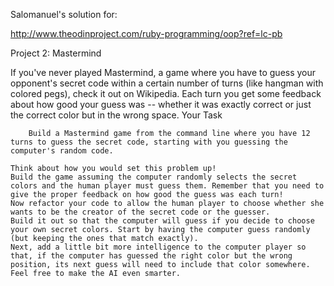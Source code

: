 Salomanuel's solution for:

http://www.theodinproject.com/ruby-programming/oop?ref=lc-pb

Project 2: Mastermind

If you've never played Mastermind, a game where you have to guess your opponent's secret code within a certain number of turns (like hangman with colored pegs), check it out on Wikipedia. Each turn you get some feedback about how good your guess was -- whether it was exactly correct or just the correct color but in the wrong space.
Your Task

		Build a Mastermind game from the command line where you have 12 turns to guess the secret code, starting with you guessing the computer's random code.

    Think about how you would set this problem up!
    Build the game assuming the computer randomly selects the secret colors and the human player must guess them. Remember that you need to give the proper feedback on how good the guess was each turn!
    Now refactor your code to allow the human player to choose whether she wants to be the creator of the secret code or the guesser.
    Build it out so that the computer will guess if you decide to choose your own secret colors. Start by having the computer guess randomly (but keeping the ones that match exactly).
    Next, add a little bit more intelligence to the computer player so that, if the computer has guessed the right color but the wrong position, its next guess will need to include that color somewhere. Feel free to make the AI even smarter.
